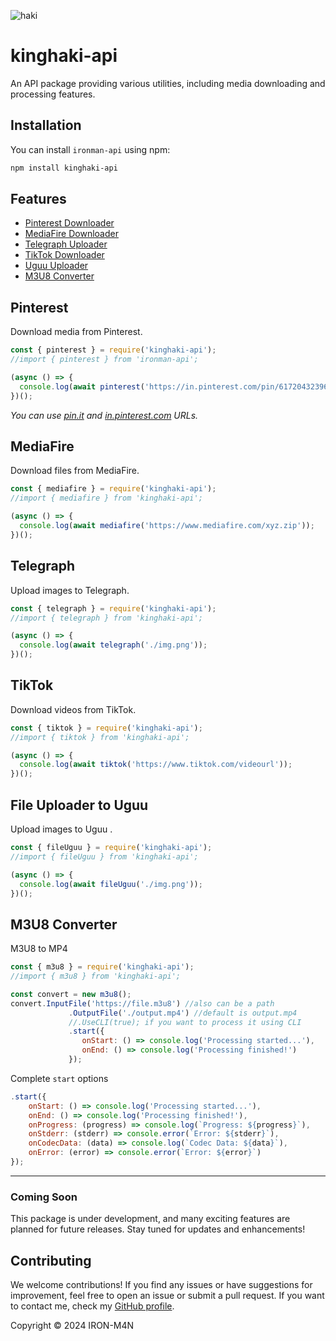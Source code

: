 ![haki](https://cdn.ironman.my.id/i/chuyhf.jpeg)

# kinghaki-api

An API package providing various utilities, including media downloading and processing features.

## Installation

You can install `ironman-api` using npm:

```bash
npm install kinghaki-api
```

## Features

- [Pinterest Downloader](#pinterest)
- [MediaFire Downloader](#mediafire)
- [Telegraph Uploader](#telegraph)
- [TikTok Downloader](#tiktok)
- [Uguu Uploader](#fileuguu)
- [M3U8 Converter](#m3u8)

## Pinterest <a name="pinterest"></a>

Download media from Pinterest.

```js
const { pinterest } = require('kinghaki-api');
//import { pinterest } from 'ironman-api';

(async () => {
  console.log(await pinterest('https://in.pinterest.com/pin/617204323960160868/'));
})();
```
_You can use [pin.it](https://pin.it) and [in.pinterest.com](https://in.pinterest.com) URLs._

## MediaFire <a name="mediafire"></a>

Download files from MediaFire.

```js
const { mediafire } = require('kinghaki-api');
//import { mediafire } from 'kinghaki-api';

(async () => {
  console.log(await mediafire('https://www.mediafire.com/xyz.zip'));
})();
```

## Telegraph <a name="telegraph"></a>

Upload images to Telegraph.

```js
const { telegraph } = require('kinghaki-api');
//import { telegraph } from 'kinghaki-api';

(async () => {
  console.log(await telegraph('./img.png'));
})();
```

## TikTok <a name="tiktok"></a>

Download videos from TikTok.

```js
const { tiktok } = require('kinghaki-api');
//import { tiktok } from 'kinghaki-api';

(async () => {
  console.log(await tiktok('https://www.tiktok.com/videourl'));
})();
```

## File Uploader to Uguu <a name="fileuguu"></a>

Upload images to Uguu .

```js
const { fileUguu } = require('kinghaki-api');
//import { fileUguu } from 'kinghaki-api';

(async () => {
  console.log(await fileUguu('./img.png'));
})();
```

## M3U8 Converter <a name="m3u8"></a>

M3U8 to MP4

```js
const { m3u8 } = require('kinghaki-api');
//import { m3u8 } from 'kinghaki-api';

const convert = new m3u8();
convert.InputFile('https://file.m3u8') //also can be a path
             .OutputFile('./output.mp4') //default is output.mp4
             //.UseCLI(true); if you want to process it using CLI
             .start({
                onStart: () => console.log('Processing started...'),
                onEnd: () => console.log('Processing finished!')
             });
```
Complete `start` options

```js
.start({
    onStart: () => console.log('Processing started...'),
    onEnd: () => console.log('Processing finished!'),
    onProgress: (progress) => console.log(`Progress: ${progress}`),
    onStderr: (stderr) => console.error(`Error: ${stderr}`),
    onCodecData: (data) => console.log(`Codec Data: ${data}`),
    onError: (error) => console.error(`Error: ${error}`)
});
```
------

### Coming Soon

This package is under development, and many exciting features are planned for future releases. Stay tuned for updates and enhancements!

## Contributing

We welcome contributions! If you find any issues or have suggestions for improvement, feel free to open an issue or submit a pull request. If you want to contact me, check my [GitHub profile](https://github.com/hakisolos).

Copyright © 2024 IRON-M4N
